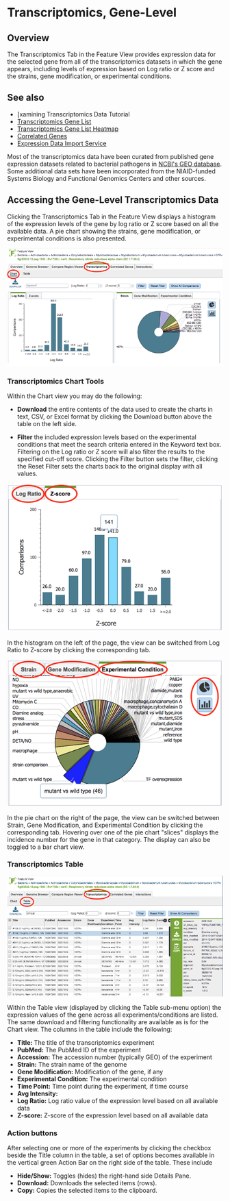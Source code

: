 # Transcriptomics, Gene-Level

## Overview
The Transcriptomics Tab in the Feature View provides expression data for the selected gene from all of the transcriptomics datasets in which the gene appears, including levels of expression based on Log ratio or Z score and the strains, gene modification, or experimental conditions. 

## See also
  * [xamining Transcriptomics Data Tutorial
  * [Transcriptomics Gene List](../organisms_taxon/transcriptomics_gene_list.html)
  * [Transcriptomics Gene List Heatmap](../organisms_taxon/transcriptomics_gene_heatmap.html)
  * [Correlated Genes](../organisms_gene/correlated_genes.html)
  * [Expression Data Import Service](../services/expression_data_import_service.html)

Most of the transcriptomics data have been curated from published gene expression datasets related to bacterial pathogens in [NCBI's GEO database](http://www.ncbi.nlm.nih.gov/geo/). Some additional data sets have been incorporated from the NIAID-funded Systems Biology and Functional Genomics Centers and other sources.

## Accessing the Gene-Level Transcriptomics Data
Clicking the Transcriptomics Tab in the Feature View displays a histogram of the expression levels of the gene by log ratio or Z score based on all the available data. A pie chart showing the strains, gene modification, or experimental conditions is also presented.

![Gene-Level Transcriptomics Charts](../images/transcriptomics_tab_gene_chart.png)
 
### Transcriptomics Chart Tools
Within the Chart view you may do the following:

* **Download** the entire contents of the data used to create the charts in text, CSV, or Excel format by clicking the Download button above the table on the left side.

* **Filter** the included expression levels based on the experimental conditions that meet the search criteria entered in the Keyword text box. Filtering on the Log ratio or Z score will also filter the results to the specified cut-off score. Clicking the Filter button sets the filter, clicking the Reset Filter sets the charts back to the original display with all values.

![Gene-Level Transcriptomics Histogram](../images/transcriptomics_gene_histogram.png)

In the histogram on the left of the page, the view can be switched from Log Ratio to Z-score by clicking the corresponding tab.

![Gene-Level Transcriptomics Pie Chart](../images/transcriptomics_gene_pie_chart.png)

In the pie chart on the right of the page, the view can be switched between Strain, Gene Modification, and Experimental Condition by clicking the corresponding tab. Hovering over one of the pie chart "slices" displays the incidence number for the gene in that category. The display can also be toggled to a bar chart view.

### Transcriptomics Table

![Gene-Level Transcriptomics Table](../images/transcriptomics_gene_table.png)

Within the Table view (displayed by clicking the Table sub-menu option) the expression values of the gene across all experiments/conditions are listed. The same download and filtering functionality are available as is for the Chart view. The columns in the table include the following: 

* **Title:** The title of the transcriptomics experiment
* **PubMed:** The PubMed ID of the experiment
* **Accession:** The accession number (typically GEO) of the experiment
* **Strain:** The strain name of the genome
* **Gene Modification:** Modification of the gene, if any
* **Experimental Condition:** The experimental condition
* **Time Point:** Time point during the experiment, if time course
* **Avg Intensity:** 
* **Log Ratio:** Log ratio value of the expression level based on all available data
* **Z-score:** Z-score of the expression level based on all available data
 
### Action buttons

After selecting one or more of the experiments by clicking the checkbox beside the Title column in the table, a set of options becomes available in the vertical green Action Bar on the right side of the table.  These include

* **Hide/Show:** Toggles (hides) the right-hand side Details Pane.
* **Download:**  Downloads the selected items (rows).
* **Copy:** Copies the selected items to the clipboard.
